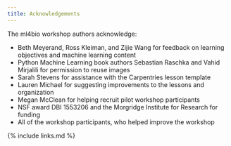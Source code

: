```yaml
---
title: Acknowledgements
---
```

The ml4bio workshop authors acknowledge:
- Beth Meyerand, Ross Kleiman, and Zijie Wang for feedback on learning objectives and machine learning content
- Python Machine Learning book authors Sebastian Raschka and Vahid Mirjalili for permission to reuse images
- Sarah Stevens for assistance with the Carpentries lesson template
- Lauren Michael for suggesting improvements to the lessons and organization
- Megan McClean for helping recruit pilot workshop participants
- NSF award DBI 1553206 and the Morgridge Institute for Research for funding
- All of the workshop participants, who helped improve the workshop

{% include links.md %}
